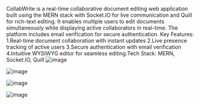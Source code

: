 CollabWrite is a real-time collaborative document editing web application built using the MERN stack with
Socket.IO for live communication and Quill for rich-text editing. It enables multiple users to edit documents
simultaneously while displaying active collaborators in real-time. The platform includes email verification for
secure authentication.
Key Features:
1.Real-time document collaboration with instant updates
2.Live presence tracking of active users
3.Secure authentication with email verification
4.Intuitive WYSIWYG editor for seamless editing.Tech
Stack: MERN, Socket.IO, Quill
![image](https://github.com/user-attachments/assets/ed21bf06-025b-4c8d-aba6-99b72cf56db7)

![image](https://github.com/user-attachments/assets/f80dc6bc-e87b-44de-ba6a-64b7ae42d5e1)

![image](https://github.com/user-attachments/assets/45debeb0-205b-44f9-91d1-73123c822ba5)

![image](https://github.com/user-attachments/assets/81048e0a-2f25-4dc0-a9cd-06b79893f454)
